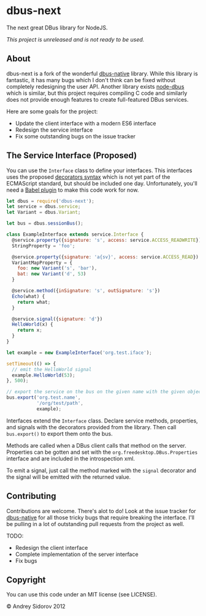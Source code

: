 # dbus-next

The next great DBus library for NodeJS.

*This project is unreleased and is not ready to be used.*

## About

dbus-next is a fork of the wonderful [dbus-native](https://github.com/sidorares/dbus-native) library. While this library is fantastic, it has many bugs which I don't think can be fixed without completely redesigning the user API. Another library exists [node-dbus](https://github.com/Shouqun/node-dbus) which is similar, but this project requires compiling C code and similarly does not provide enough features to create full-featured DBus services.

Here are some goals for the project:

* Update the client interface with a modern ES6 interface
* Redesign the service interface
* Fix some outstanding bugs on the issue tracker

## The Service Interface (Proposed)

You can use the `Interface` class to define your interfaces. This interfaces uses the proposed [decorators syntax](https://github.com/tc39/proposal-decorators) which is not yet part of the ECMAScript standard, but should be included one day. Unfortunately, you'll need a [Babel plugin](https://www.npmjs.com/package/@babel/plugin-proposal-decorators) to make this code work for now.

```js
let dbus = require('dbus-next');
let service = dbus.service;
let Variant = dbus.Variant;

let bus = dbus.sessionBus();

class ExampleInterface extends service.Interface {
  @service.property({signature: 's', access: service.ACCESS_READWRITE})
  StringProperty = 'foo';

  @service.property({signature: 'a{sv}', access: service.ACCESS_READ})
  VariantMapProperty = {
    foo: new Variant('s', 'bar'),
    bat: new Variant('d', 53)
  }

  @service.method({inSignature: 's', outSignature: 's'})
  Echo(what) {
    return what;
  }

  @service.signal({signature: 'd'})
  HelloWorld(x) {
    return x;
  }
}

let example = new ExampleInterface('org.test.iface');

setTimeout(() => {
  // emit the HelloWorld signal
  example.HelloWorld(53);
}, 500);

// export the service on the bus on the given name with the given object path.
bus.export('org.test.name',
           '/org/test/path',
           example);
```

Interfaces extend the `Interface` class. Declare service methods, properties, and signals with the decorators provided from the library. Then call `bus.export()` to export them onto the bus.

Methods are called when a DBus client calls that method on the server. Properties can be gotten and set with the `org.freedesktop.DBus.Properties` interface and are included in the introspection xml.

To emit a signal, just call the method marked with the `signal` decorator and the signal will be emitted with the returned value.

## Contributing

Contributions are welcome. There's alot to do! Look at the issue tracker for [dbus-native](https://github.com/sidorares/dbus-native) for all those tricky bugs that require breaking the interface. I'll be pulling in a lot of outstanding pull requests from the project as well.

TODO:

* Redesign the client interface
* Complete implementation of the server interface
* Fix bugs

## Copyright

You can use this code under an MIT license (see LICENSE).

© Andrey Sidorov 2012
